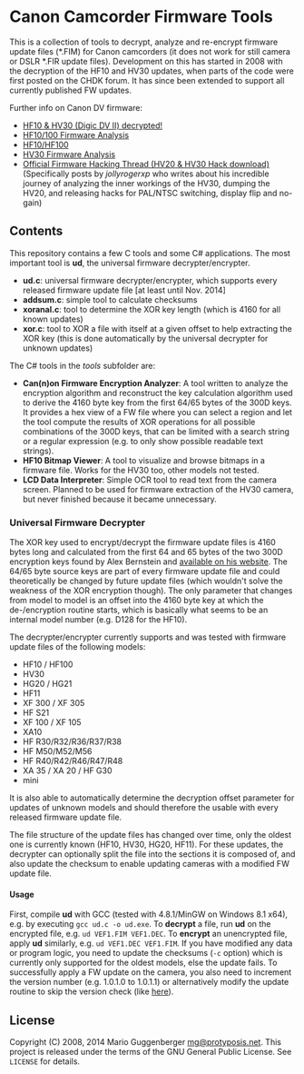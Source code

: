 Canon Camcorder Firmware Tools
==============================

This is a collection of tools to decrypt, analyze and re-encrypt firmware update files (*.FIM) for Canon camcorders (it does not work for still camera or DSLR *.FIR update files). Development on this has started in 2008 with the decryption of the HF10 and HV30 updates, when parts of the code were first posted on the CHDK forum. It has since been extended to support all currently published FW updates.

Further info on Canon DV firmware:

 * [HF10 & HV30 (Digic DV II) decrypted!](http://chdk.setepontos.com/index.php?topic=1641.0)
 * [HF10/100 Firmware Analysis](http://chdk.wikia.com/wiki/HF10/100_Firmware_Analysis)
 * [HF10/HF100](http://chdk.wikia.com/wiki/HF10/HF100)
 * [HV30 Firmware Analysis](http://chdk.wikia.com/wiki/HV30_Firmware_Analysis)
 * [Official Firmware Hacking Thread (HV20 & HV30 Hack download)](http://hddv.net/showthread.php?20098-Official-Firmware-Hacking-Thread-(new)) (Specifically posts by _jollyrogerxp_ who writes about his incredible journey of analyzing the inner workings of the HV30, dumping the HV20, and releasing hacks for PAL/NTSC switching, display flip and no-gain)

Contents
--------

This repository contains a few C tools and some C# applications. The most important tool is **ud**, the universal firmware decrypter/encrypter.

 * **ud.c**: universal firmware decrypter/encrypter, which supports every released firmware update file [at least until Nov. 2014]
 * **addsum.c**: simple tool to calculate checksums
 * **xoranal.c**: tool to determine the XOR key length (which is 4160 for all known updates)
 * **xor.c**: tool to XOR a file with itself at a given offset to help extracting the XOR key (this is done automatically by the universal decrypter for unknown updates)

The C# tools in the _tools_ subfolder are:

 * **Can(n)on Firmware Encryption Analyzer**: A tool written to analyze the encryption algorithm and reconstruct the key calculation algorithm used to derive the 4160 byte key from the first 64/65 bytes of the 300D keys. It provides a hex view of a FW file where you can select a region and let the tool compute the results of XOR operations for all possible combinations of the 300D keys, that can be limited with a search string or a regular expression (e.g. to only show possible readable text strings).
 * **HF10 Bitmap Viewer**: A tool to visualize and browse bitmaps in a firmware file. Works for the HV30 too, other models not tested.
 * **LCD Data Interpreter**: Simple OCR tool to read text from the camera screen. Planned to be used for firmware extraction of the HV30 camera, but never finished because it became unnecessary.

### Universal Firmware Decrypter ###

The XOR key used to encrypt/decrypt the firmware update files is 4160 bytes long and calculated from the first 64 and 65 bytes of the two 300D encryption keys found by Alex Bernstein and [available on his website](http://alexbernstein.com/wiki/canon-firmware-decrypter/). The 64/65 byte source keys are part of every firmware update file and could theoretically be changed by future update files (which wouldn't solve the weakness of the XOR encryption though). The only parameter that changes from model to model is an offset into the 4160 byte key at which the de-/encryption routine starts, which is basically what seems to be an internal model number (e.g. D128 for the HF10).

The decrypter/encrypter currently supports and was tested with firmware update files of the following models:

 * HF10 / HF100
 * HV30
 * HG20 / HG21
 * HF11
 * XF 300 / XF 305
 * HF S21
 * XF 100 / XF 105
 * XA10
 * HF R30/R32/R36/R37/R38
 * HF M50/M52/M56
 * HF R40/R42/R46/R47/R48
 * XA 35 / XA 20 / HF G30
 * mini

It is also able to automatically determine the decryption offset parameter for updates of unknown models and should therefore the usable with every released firmware update file.

The file structure of the update files has changed over time, only the oldest one is currently known (HF10, HV30, HG20, HF11). For these updates, the decrypter can optionally split the file into the sections it is composed of, and also update the checksum to enable updating cameras with a modified FW update file.


#### Usage ####

First, compile **ud** with GCC (tested with 4.8.1/MinGW on Windows 8.1 x64), e.g. by executing `gcc ud.c -o ud.exe`. To **decrypt** a file, run **ud** on the encrypted file, e.g. `ud VEF1.FIM VEF1.DEC`. To **encrypt** an unencrypted file, apply **ud** similarly, e.g. `ud VEF1.DEC VEF1.FIM`. If you have modified any data or program logic, you need to update the checksums (`-c` option) which is currently only supported for the oldest models, else the update fails. To successfully apply a FW update on the camera, you also need to increment the version number (e.g. 1.0.1.0 to 1.0.1.1) or alternatively modify the update routine to skip the version check (like [here](http://hddv.net/showthread.php?20098-Official-Firmware-Hacking-Thread-(new)&p=213532&viewfull=1#post213532)).


License
-------

Copyright (C) 2008, 2014 Mario Guggenberger <mg@protyposis.net>.
This project is released under the terms of the GNU General Public License. See `LICENSE` for details.
